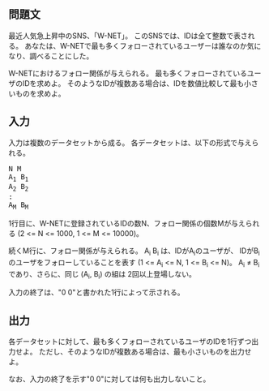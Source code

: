問題文
--
最近人気急上昇中のSNS、「W-NET」。
このSNSでは、IDは全て整数で表される。
あなたは、W-NETで最も多くフォローされているユーザーは誰なのか気になり、調べることにした。

W-NETにおけるフォロー関係が与えられる。
最も多くフォローされているユーザのIDを求めよ。
そのようなIDが複数ある場合は、IDを数値比較して最も小さいものを求めよ。

入力
--
入力は複数のデータセットから成る。
各データセットは、以下の形式で与えられる。

<pre>
N M
A<sub>1</sub> B<sub>1</sub>
A<sub>2</sub> B<sub>2</sub>
:
A<sub>M</sub> B<sub>M</sub>
</pre>

1行目に、W-NETに登録されているIDの数N、フォロー関係の個数Mが与えられる (2 <= N <= 1000, 1 <= M <= 10000)。

続くM行に、フォロー関係が与えられる。
A<sub>i</sub> B<sub>i</sub> は、IDがA<sub>i</sub>のユーザが、 IDがB<sub>i</sub>のユーザをフォローしていることを表す (1 <= A<sub>i</sub> <= N, 1 <= B<sub>i</sub> <= N)。
A<sub>i</sub> ≠ B<sub>i</sub> であり、さらに、同じ (A<sub>i</sub>, B<sub>i</sub>) の組は 2回以上登場しない。

入力の終了は、"0 0"と書かれた1行によって示される。

出力
--
各データセットに対して、最も多くフォローされているユーザのIDを1行ずつ出力せよ。
ただし、そのようなIDが複数ある場合は、最も小さいものを出力せよ。

なお、入力の終了を示す"0 0"に対しては何も出力しないこと。

